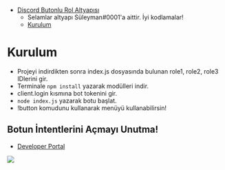 
 - [Discord Butonlu Rol Altyapısı](https://github.com/Suleywman/butonlu-rol)
      - Selamlar altyapı Süleyman#0001'a aittir. İyi kodlamalar!
      - [Kurulum](#kurulum)


# Kurulum
* Projeyi indirdikten sonra index.js dosyasında bulunan role1, role2, role3 IDlerini gir.
* Terminale `npm install` yazarak modülleri indir.
* client.login kısmına bot tokenini gir.
* `node index.js` yazarak botu başlat.
* !button komudunu kullanarak menüyü kullanabilirsin!


## Botun İntentlerini Açmayı Unutma!
* [Developer Portal](https://discord.com/developers/applications)
<img src="https://cdn.discordapp.com/attachments/818953120452575322/851116463166849054/3P4KKB.png"/>

